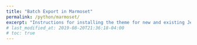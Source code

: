 ```yaml
---
title: "Batch Export in Marmoset"
permalink: /python/marmoset/
excerpt: "Instructions for installing the theme for new and existing Jekyll based sites."
# last_modified_at: 2019-08-20T21:36:18-04:00
# toc: true
---
```


